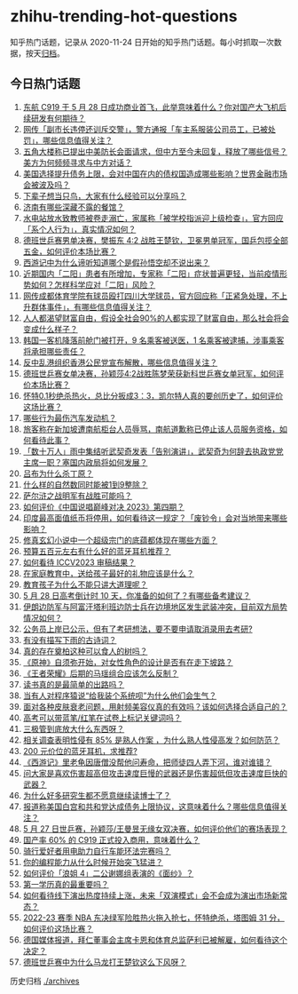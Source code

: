 # zhihu-trending-hot-questions

知乎热门话题，记录从 2020-11-24
日开始的知乎热门话题。每小时抓取一次数据，按天[归档](./archives)。

## 今日热门话题

<!-- BEGIN -->
<!-- 最后更新时间 Mon May 29 2023 01:00:30 GMT+0800 (China Standard Time) -->

1. [东航 C919 于 5 月 28 日成功商业首飞，此举意味着什么？你对国产大飞机后续研发有何期待？](https://www.zhihu.com/question/603336072)
1. [网传「副市长违停还训斥交警」，警方通报「车主系服装公司员工，已被处罚」，哪些信息值得关注？](https://www.zhihu.com/question/603330927)
1. [五角大楼称已提出中美防长会面请求，但中方至今未回复，释放了哪些信号？美方为何频频寻求与中方对话？](https://www.zhihu.com/question/603327489)
1. [美国选择提升债务上限，会对中国在内的债权国造成哪些影响？世界金融市场会被波及吗？](https://www.zhihu.com/question/602982084)
1. [下辈子想当只鸟，大家有什么经验可以分享吗？](https://www.zhihu.com/question/602412614)
1. [济南有哪些深藏不露的餐馆？](https://www.zhihu.com/question/24877105)
1. [水电站放水致教师被卷走溺亡，家属称「被学校指派迎上级检查」，官方回应「系个人行为」，真实情况如何？](https://www.zhihu.com/question/603479264)
1. [德班世乒赛男单决赛，樊振东 4:2 战胜王楚钦，卫冕男单冠军，国乒包揽全部五金，如何评价本场比赛？](https://www.zhihu.com/question/603521902)
1. [西游记中为什么谛听知道哪个是假孙悟空却不说出来？](https://www.zhihu.com/question/26857388)
1. [近期国内「二阳」患者有所增加，专家称「二阳」症状普遍更轻，当前疫情形势如何？怎样科学应对「二阳」风险？](https://www.zhihu.com/question/603498072)
1. [网传成都体育学院有球员殴打四川大学球员，官方回应称「正紧急处理，不上升群体事件」，有哪些信息值得关注？](https://www.zhihu.com/question/603497350)
1. [人人都渴望财富自由，假设全社会90%的人都实现了财富自由，那么社会将会变成什么样子？](https://www.zhihu.com/question/599795565)
1. [韩国一客机降落前舱门被打开，9 名乘客被送医，1 名乘客被逮捕，涉事乘客将承担哪些责任？](https://www.zhihu.com/question/603142998)
1. [反中乱港组织香港公民党宣布解散，哪些信息值得关注？](https://www.zhihu.com/question/603330804)
1. [德班世乒赛女单决赛，孙颖莎4:2战胜陈梦荣获新科世乒赛女单冠军，如何评价本场比赛？](https://www.zhihu.com/question/603506712)
1. [怀特0.1秒绝杀热火，总比分扳成3：3，凯尔特人真的要创历史了，如何评价这场比赛？](https://www.zhihu.com/question/603465957)
1. [哪些行为最伤汽车发动机？](https://www.zhihu.com/question/549794480)
1. [旅客称在新加坡遭南航柜台人员辱骂，南航道歉称已停止该人员服务资格，如何看待此事？](https://www.zhihu.com/question/603320705)
1. [「数十万人」雨中集结听武契奇发表「告别演讲」，武契奇为何辞去执政党党主席一职？塞国内政局将如何发展？](https://www.zhihu.com/question/603283312)
1. [吕布为什么杀丁原？](https://www.zhihu.com/question/603439674)
1. [什么样的自然数同时能被1到9整除？](https://www.zhihu.com/question/602168996)
1. [萨尔浒之战明军有战胜可能吗？](https://www.zhihu.com/question/465191562)
1. [如何评价《中国说唱巅峰对决 2023》第四期？](https://www.zhihu.com/question/603332646)
1. [印度最高面值纸币将停用，如何看待这一规定？「废钞令」会对当地带来哪些影响？](https://www.zhihu.com/question/603453473)
1. [修真玄幻小说中一个超级宗门的底蕴都体现在哪些方面？](https://www.zhihu.com/question/602539766)
1. [预算五百元左右有什么好的蓝牙耳机推荐？](https://www.zhihu.com/question/598441285)
1. [如何看待 ICCV2023 审稿结果？](https://www.zhihu.com/question/602507329)
1. [在家庭教育中，送给孩子最好的礼物应该是什么？](https://www.zhihu.com/question/595798168)
1. [教育孩子为什么不能只讲大道理呢？](https://www.zhihu.com/question/601425899)
1. [5 月 28 日高考倒计时 10 天，你准备的如何了？有哪些备考建议？](https://www.zhihu.com/question/603316992)
1. [伊朗边防军与阿富汗塔利班边防士兵在边境地区发生武装冲突，目前双方局势情况如何？](https://www.zhihu.com/question/603396425)
1. [公务员上岸已公示，但有了考研想法，要不要申请取消录用去考研?](https://www.zhihu.com/question/602976700)
1. [有没有描写下雨的古诗词？](https://www.zhihu.com/question/603453448)
1. [真的存在奠柏这种可以食人的树吗？](https://www.zhihu.com/question/30746016)
1. [《原神》自须弥开始，对女性角色的设计是否有在走下坡路？](https://www.zhihu.com/question/596242382)
1. [《王者荣耀》后期的马瑶组合应该怎么反制？](https://www.zhihu.com/question/602741079)
1. [读书真的是最简单的出路吗？](https://www.zhihu.com/question/603367206)
1. [当有人对程序猿说“给我装个系统呗”为什么他们会生气？](https://www.zhihu.com/question/600082606)
1. [面对各种皮肤衰老问题，用射频美容仪真的有效吗？该如何选择合适自己的？](https://www.zhihu.com/question/603418759)
1. [高考可以带蓝笔/红笔在试卷上标记关键词吗？](https://www.zhihu.com/question/598594133)
1. [三极管到底放大什么东西呀？](https://www.zhihu.com/question/600754019)
1. [相关调查表明性侵有 85% 是熟人作案 ，为什么熟人性侵高发？如何防范？](https://www.zhihu.com/question/598215313)
1. [200 元价位的蓝牙耳机，求推荐?](https://www.zhihu.com/question/599416616)
1. [《西游记》里老龟因唐僧没帮他问寿命，把师徒四人弄下河，谁对谁错？](https://www.zhihu.com/question/602287339)
1. [问大家是喜欢伤害超高但攻击速度巨慢的武器还是伤害超低但攻击速度巨快的武器？](https://www.zhihu.com/question/603027656)
1. [为什么好多研究生都不愿意继续读博士了？](https://www.zhihu.com/question/575717530)
1. [报道称美国白宫和共和党达成债务上限协议，这意味着什么？哪些信息值得关注？](https://www.zhihu.com/question/603453790)
1. [5 月 27 日世乒赛，孙颖莎/王曼昱无缘女双决赛，如何评价他们的赛场表现？](https://www.zhihu.com/question/603294215)
1. [国产率 60% 的 C919 正式投入商用，意味着什么？](https://www.zhihu.com/question/603289064)
1. [骑行爱好者用电助力自行车能环法完赛吗？](https://www.zhihu.com/question/600037195)
1. [你的编程能力从什么时候开始突飞猛进？](https://www.zhihu.com/question/356351510)
1. [如何评价「浪姐 4」二公谢娜组表演的《面纱》？](https://www.zhihu.com/question/603130936)
1. [第一学历真的最重要吗？](https://www.zhihu.com/question/444990493)
1. [如何看待线下演出热度持续上涨，未来「双演模式」会不会成为演出市场新常态？](https://www.zhihu.com/question/603355346)
1. [2022-23 赛季 NBA 东决绿军险胜热火拖入抢七，怀特绝杀，塔图姆 31 分，如何评价这场比赛？](https://www.zhihu.com/question/603452338)
1. [德国媒体报道，拜仁董事会主席卡恩和体育总监萨利已被解雇，如何看待这个决定？](https://www.zhihu.com/question/603420916)
1. [德班世乒赛中为什么马龙打王楚钦这么下风呀？](https://www.zhihu.com/question/603420990)

<!-- END -->

历史归档 [./archives](./archives)
